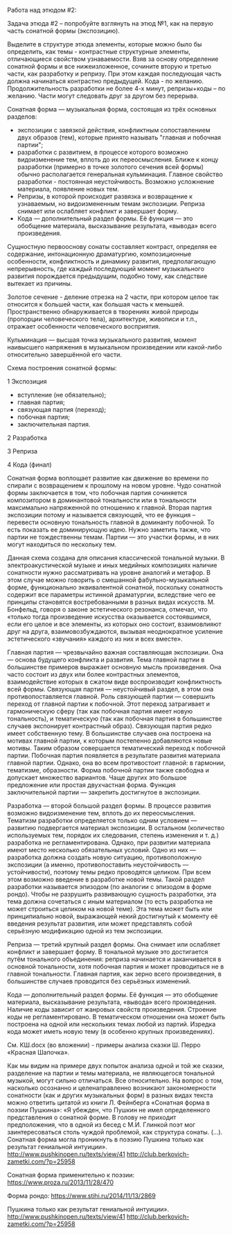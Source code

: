 Работа над этюдом #2:
 
Задача этюда #2 – попробуйте взглянуть на этюд №1, как на первую часть сонатной формы (экспозицию).
 
Выделите в структуре этюда элементы, которые можно было бы определить, как темы - контрастные структурные элементы, отличающиеся свойством узнаваемости.
Взяв за основу определение сонатной формы и все нижеизложенное, сочините вторую и третью части, как разработку и репризу. При этом каждая последующая часть должна начинаться контрастно предыдущей. Кода - по желанию.
Продолжительность разработки не более 4-х минут, репризы+коды – по желанию.
Части могут следовать друг за другом без перерыва.
 
Сонатная форма — музыкальная форма, состоящая из трёх основных разделов:
- экспозиции с завязкой действия, конфликтным сопоставлением двух образов (тем), которые принято называть "главная и побочная партии";
- разработки с развитием, в процессе которого возможно видоизменение тем, вплоть до их переосмысления. Ближе к концу разработки (примерно в точке золотого сечения всей формы) обычно располагается генеральная кульминация. Главное свойство разработки - постоянная неустойчивость. Возможно усложнение материала, появление новых тем.
- Репризы, в которой происходит развязка и возвращение к узнаваемым, но видоизмененным темам экспозиции. Реприза снимает или ослабляет конфликт и завершает форму.
- Кода — дополнительный раздел формы. Её функция — это обобщение материала, высказывание результата, «вывода» всего произведения.
 
Сущностную первооснову сонаты составляет контраст, определяя ее содержание, интонационную драматургию, композиционные особенности, конфликтность и динамику развития, предполагающую непрерывность, где каждый последующий момент музыкального развития порождается предыдущим, подобно тому, как следствие вытекает из причины.
 
Золотое сечение - деление отрезка на 2 части, при котором целое так относится к большей части, как большая часть к меньшей. Пространственно обнаруживается в творениях живой природы (пропорции человеческого тела), архитектуре, живописи и т.п., отражает особенности человеческого восприятия.
 
Кульминация — высшая точка музыкального развития, момент наивысшего напряжения в музыкальном произведении или какой-либо относительно завершённой его части.
 
Схема построения сонатной формы:

1 Экспозиция
- вступление (не обязательно);
- главная партия;
- связующая партия (переход);
- побочная партия;
- заключительная партия.

2 Разработка

3 Реприза

4 Кода (финал)
 
Сонатная форма воплощает развитие как движение во времени по спирали с возвращением к прошлому на новом уровне.
Чудо сонатной формы заключается в том, что побочная партия сочиняется композитором в доминантовой тональности или в тональности максимально напряженной по отношению к главной. Вторая партия экспозиции потому и называется связующей, что ее функция – перевести основную тональность главной в доминанту побочной. То есть показать ее доминирующую идею. Нужно заметить также, что партии не тождественны темам. Партии — это участки формы, и в них могут находиться по нескольку тем.
 
Данная схема создана для описания классической тональной музыки. В электроакустической музыке и иных медийных композициях наличие сонатности нужно рассматривать на уровне аналогий и метафор. В этом случае можно говорить о смешанной фабульно-музыкальной форме, функционально эквивалентной сонатной, поскольку сонатность содержит все параметры истинной драматургии, вследствие чего ее принципы становятся востребованными в разных видах искусств. М. Бонфельд, говоря о законе эстетического резонанса, отмечал, что «только тогда произведение искусства оказывается состоявшимся, если его целое и все элементы, из которых оно состоит, взаимовлияют друг на друга, взаимовозбуждаются, вызывая неоднократное усиление эстетического «звучания» каждого из них и всех вместе».
 
Главная партия — чрезвычайно важная составляющая экспозиции. Она — основа будущего конфликта и развития. Тема главной партии в большинстве примеров выражает основную мысль произведения. Она часто состоит из двух или более контрастных элементов, взаимодействие которых в сжатом виде воспроизводит конфликтность всей формы.
Связующая партия — неустойчивый раздел, в этом она противопоставляется главной. Роль связующей партии — совершить переход от главной партии к побочной. Этот переход затрагивает и гармоническую сферу (так как побочная партия имеет новую тональность), и тематическую (так как побочная партия в большинстве случаев экспонирует контрастный образ). Связующая партия редко имеет собственную тему. В большинстве случаев она построена на мотивах главной партии, к которым постепенно добавляются новые мотивы. Таким образом совершается тематический переход к побочной партии.
Побочная партия появляется в результате развития материала главной партии. Однако, она во всем противостоит главной: в гармонии, тематизме, образности.
Форма побочной партии также свободна и допускает множество вариантов. Чаще других это большое предложение или простая двухчастная форма.
Функция заключительной партии — закрепить достигнутое в экспозиции.
 
Разработка — второй большой раздел формы. В процессе развития возможно видоизменение тем, вплоть до их переосмысления.
Тематизм разработки определяется только одним условием — развитию подвергается материал экспозиции. В остальном (количество используемых тем, порядок их следования, степень изменения и т. д.) разработка не регламентирована. Однако, при развитии материала имеют место несколько обязательных условий. Одно из них — разработка должна создать новую ситуацию, противоположную экспозиции (а именно, противопоставить неустойчивость — устойчивости), поэтому темы редко проводятся целиком. При всем этом возможно введение в разработке новой темы. Такой раздел разработки называется эпизодом (по аналогии с эпизодом в форме рондо). Чтобы не разрушить развивающую сущность разработки, эта тема должна сочетаться с иным материалом (то есть разработка не может строиться целиком на новой теме). Эта тема может быть или принципиально новой, выражающей некий достигнутый к моменту её введения результат развития, или может представлять собой серьёзную модификацию одной из тем экспозиции.
 
Реприза — третий крупный раздел формы. Она снимает или ослабляет конфликт и завершает форму. В тональной музыке это достигается путём тонального объединения: реприза начинается и заканчивается в основной тональности, хотя побочная партия и может проводиться не в главной тональности. Главная партия, как зерно всего произведения, в большинстве случаев проводится без серьёзных изменений.
 
Кода — дополнительный раздел формы. Её функция — это обобщение материала, высказывание результата, «вывода» всего произведения. Наличие коды зависит от жанровых свойств произведения. Строение коды не регламентировано. В тематическом отношении она может быть построена на одной или нескольких темах любой из партий. Изредка кода может иметь новую тему (в особенно крупных произведениях).
 
См. КШ.docx (во вложении) - примеры анализа сказки Ш. Перро «Красная Шапочка».
 
Как мы видим на примере двух попыток анализа одной и той же сказки, разделение на партии и темы материала, не являющегося тональной музыкой, могут сильно отличаться. Все относительно. На вопрос о том, насколько осознанно и целенаправленно возникают закономерности сонатности (как и других музыкальных форм) в разных видах текста можно ответить цитатой из книги Л. Фейнберга «Сонатная форма в поэзии Пушкина»: «Я убежден, что Пушкин не имел определенного представления о сонатной форме. В голову не приходит предположения, что в одной из бесед с М.И. Глинкой поэт мог заинтересоваться столь чуждой проблемой, как структура сонаты. (...). Сонатная форма могла проникнуть в поэзию Пушкина только как результат гениальной интуиции». 
http://www.pushkinopen.ru/texts/view/41
http://club.berkovich-zametki.com/?p=25958
 
Сонатная форма применительно к поэзии:
https://www.proza.ru/2013/11/28/470
 
Форма рондо:
https://www.stihi.ru/2014/11/13/2869

Пушкина только как результат гениальной интуиции». 
http://www.pushkinopen.ru/texts/view/41
http://club.berkovich-zametki.com/?p=25958
